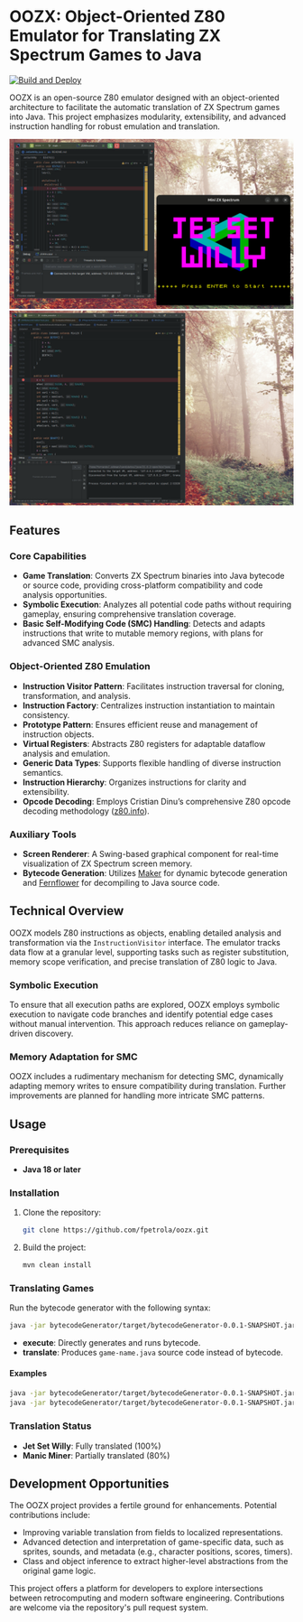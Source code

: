 # OOZX: Object-Oriented Z80 Emulator for Translating ZX Spectrum Games to Java

[![Build and Deploy](https://github.com/fpetrola/oozx/actions/workflows/maven.yml/badge.svg)](https://github.com/fpetrola/oozx/actions/workflows/maven.yml)

OOZX is an open-source Z80 emulator designed with an object-oriented architecture to facilitate the automatic translation of ZX Spectrum games into Java. This project emphasizes modularity, extensibility, and advanced instruction handling for robust emulation and translation.

![Gameplay de ZX Spectrum en oozx](doc/jsw1.gif)  
![dan-95%.gif](doc/dan-95%25.gif)

## Features

### Core Capabilities
- **Game Translation**: Converts ZX Spectrum binaries into Java bytecode or source code, providing cross-platform compatibility and code analysis opportunities.
- **Symbolic Execution**: Analyzes all potential code paths without requiring gameplay, ensuring comprehensive translation coverage.
- **Basic Self-Modifying Code (SMC) Handling**: Detects and adapts instructions that write to mutable memory regions, with plans for advanced SMC analysis.

### Object-Oriented Z80 Emulation
- **Instruction Visitor Pattern**: Facilitates instruction traversal for cloning, transformation, and analysis.
- **Instruction Factory**: Centralizes instruction instantiation to maintain consistency.
- **Prototype Pattern**: Ensures efficient reuse and management of instruction objects.
- **Virtual Registers**: Abstracts Z80 registers for adaptable dataflow analysis and emulation.
- **Generic Data Types**: Supports flexible handling of diverse instruction semantics.
- **Instruction Hierarchy**: Organizes instructions for clarity and extensibility.
- **Opcode Decoding**: Employs Cristian Dinu’s comprehensive Z80 opcode decoding methodology ([z80.info](http://www.z80.info/decoding.htm)).

### Auxiliary Tools
- **Screen Renderer**: A Swing-based graphical component for real-time visualization of ZX Spectrum screen memory.
- **Bytecode Generation**: Utilizes [Maker](https://github.com/cojen/Maker) for dynamic bytecode generation and [Fernflower](https://github.com/windup/windup/tree/master/impl/thirdparty/fernflower) for decompiling to Java source code.

## Technical Overview
OOZX models Z80 instructions as objects, enabling detailed analysis and transformation via the `InstructionVisitor` interface. The emulator tracks data flow at a granular level, supporting tasks such as register substitution, memory scope verification, and precise translation of Z80 logic to Java.

### Symbolic Execution
To ensure that all execution paths are explored, OOZX employs symbolic execution to navigate code branches and identify potential edge cases without manual intervention. This approach reduces reliance on gameplay-driven discovery.

### Memory Adaptation for SMC
OOZX includes a rudimentary mechanism for detecting SMC, dynamically adapting memory writes to ensure compatibility during translation. Further improvements are planned for handling more intricate SMC patterns.

## Usage

### Prerequisites
- **Java 18 or later**

### Installation
1. Clone the repository:
   ```bash
   git clone https://github.com/fpetrola/oozx.git
   ```
2. Build the project:
   ```bash
   mvn clean install
   ```

### Translating Games
Run the bytecode generator with the following syntax:
```bash
java -jar bytecodeGenerator/target/bytecodeGenerator-0.0.1-SNAPSHOT.jar [execute|translate] [game-name] [url] [main-routine-address]
```
- **execute**: Directly generates and runs bytecode.
- **translate**: Produces `game-name.java` source code instead of bytecode.

#### Examples
```bash
java -jar bytecodeGenerator/target/bytecodeGenerator-0.0.1-SNAPSHOT.jar execute jetsetwilly http://torinak.com/qaop/bin/jetsetwilly 34762
java -jar bytecodeGenerator/target/bytecodeGenerator-0.0.1-SNAPSHOT.jar execute manicminer http://torinak.com/qaop/bin/manicminer 33792
```

### Translation Status
- **Jet Set Willy**: Fully translated (100%)
- **Manic Miner**: Partially translated (80%)

## Development Opportunities
The OOZX project provides a fertile ground for enhancements. Potential contributions include:
- Improving variable translation from fields to localized representations.
- Advanced detection and interpretation of game-specific data, such as sprites, sounds, and metadata (e.g., character positions, scores, timers).
- Class and object inference to extract higher-level abstractions from the original game logic.

This project offers a platform for developers to explore intersections between retrocomputing and modern software engineering. Contributions are welcome via the repository's pull request system.

